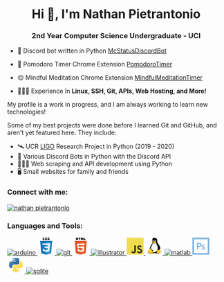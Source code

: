 <h1 align="center">Hi 👋, I'm Nathan Pietrantonio</h1>
<h3 align="center">2nd Year Computer Science Undergraduate - UCI</h3>

- 🤖 Discord bot written in Python [McStatusDiscordBot](https://github.com/theNatePi/McStatusDiscordBot)

- 🍅 Pomodoro Timer Chrome Extension [PomodoroTimer](https://github.com/theNatePi/PomodoroTimer)

- 😌 Mindful Meditation Chrome Extension [MindfulMeditationTimer](https://github.com/theNatePi/MindfulMeditationTimer)

- 👷🏻‍♂️ Experience In **Linux, SSH, Git, APIs, Web Hosting, and More!**

My profile is a work in progress, and I am always working to learn new technologies!

Some of my best projects were done before I learned Git and GitHub, and aren't yet featured here. They include:
- 🛰️ UCR [LIGO](https://www.ligo.org/) Research Project in Python (2019 - 2020)
- 🐍 Various Discord Bots in Python with the Discord API
- 👨🏻‍💻 Web scraping and API development using Python
- 🖥️ Small websites for family and friends

<h3 align="left">Connect with me:</h3>
<p align="left">
<a href="https://www.linkedin.com/in/nathanpietrantonio" target="blank"><img align="center" src="https://raw.githubusercontent.com/rahuldkjain/github-profile-readme-generator/master/src/images/icons/Social/linked-in-alt.svg" alt="nathan pietrantonio" height="30" width="40" /></a>
</p>

<h3 align="left">Languages and Tools:</h3>
<p align="left"> <a href="https://www.arduino.cc/" target="_blank" rel="noreferrer"> <img src="https://cdn.worldvectorlogo.com/logos/arduino-1.svg" alt="arduino" width="40" height="40"/> </a> <a href="https://www.w3schools.com/css/" target="_blank" rel="noreferrer"> <img src="https://raw.githubusercontent.com/devicons/devicon/master/icons/css3/css3-original-wordmark.svg" alt="css3" width="40" height="40"/> </a> <a href="https://git-scm.com/" target="_blank" rel="noreferrer"> <img src="https://www.vectorlogo.zone/logos/git-scm/git-scm-icon.svg" alt="git" width="40" height="40"/> </a> <a href="https://www.w3.org/html/" target="_blank" rel="noreferrer"> <img src="https://raw.githubusercontent.com/devicons/devicon/master/icons/html5/html5-original-wordmark.svg" alt="html5" width="40" height="40"/> </a> <a href="https://www.adobe.com/in/products/illustrator.html" target="_blank" rel="noreferrer"> <img src="https://www.vectorlogo.zone/logos/adobe_illustrator/adobe_illustrator-icon.svg" alt="illustrator" width="40" height="40"/> </a> <a href="https://developer.mozilla.org/en-US/docs/Web/JavaScript" target="_blank" rel="noreferrer"> <img src="https://raw.githubusercontent.com/devicons/devicon/master/icons/javascript/javascript-original.svg" alt="javascript" width="40" height="40"/> </a> <a href="https://www.linux.org/" target="_blank" rel="noreferrer"> <img src="https://raw.githubusercontent.com/devicons/devicon/master/icons/linux/linux-original.svg" alt="linux" width="40" height="40"/> </a> <a href="https://www.mathworks.com/" target="_blank" rel="noreferrer"> <img src="https://upload.wikimedia.org/wikipedia/commons/2/21/Matlab_Logo.png" alt="matlab" width="40" height="40"/> </a> <a href="https://www.photoshop.com/en" target="_blank" rel="noreferrer"> <img src="https://raw.githubusercontent.com/devicons/devicon/master/icons/photoshop/photoshop-line.svg" alt="photoshop" width="40" height="40"/> </a> <a href="https://www.python.org" target="_blank" rel="noreferrer"> <img src="https://raw.githubusercontent.com/devicons/devicon/master/icons/python/python-original.svg" alt="python" width="40" height="40"/> </a> <a href="https://www.sqlite.org/" target="_blank" rel="noreferrer"> <img src="https://www.vectorlogo.zone/logos/sqlite/sqlite-icon.svg" alt="sqlite" width="40" height="40"/> </a> </p>
